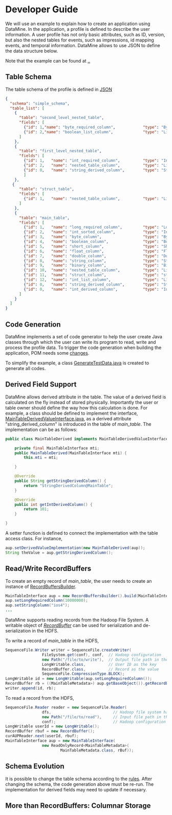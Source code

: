 # Developer Guide

We will use an example to explain how to create an application using DataMine. In the application, a profile is defined to describe the user information. A user profile has not only basic attributes, such as ID, version, but also the nested tables for events, such as impressions, id mapping events, and temporal information.  DataMine allows to use JSON to define the data structure below. 

Note that the example can be found at [..](../RecordBuffers/src/test/java/datamine/storage/recordbuffers/example)

## Table Schema

The table schema of the profile is defined in [JSON](../RecordBuffers/src/test/resources/RBSchema.json)

```JSON
{
  "schema": "simple_schema",
  "table_list": [
    {
      "table": "second_level_nested_table",
      "fields": [
        {"id": 1,"name": "byte_required_column",			"type": "Byte",		"isRequired": true},
        {"id": 2,"name": "boolean_list_column",      		"type": "List:Boolean"}
      ]
    },
    {
      "table": "first_level_nested_table",
      "fields": [
        {"id": 1, 	"name": "int_required_column", 			"type": "Integer",		"isRequired": true},
        {"id": 2,	"name": "nested_table_column",			"type": "List:second_level_nested_table"},
		{"id": 0, 	"name": "string_derived_column",     	"type": "String", "default": "Unknown", 	"isDerived": true}
		]
    },
   {
      "table": "struct_table",
      "fields": [
        {"id": 1,	"name": "nested_table_column",			"type": "List:second_level_nested_table"}
      ]
    },
    {
      "table": "main_table",
      "fields": [
        {"id": 1,	"name": "long_required_column",			"type": "Long",   	"isRequired": true, "isFrequentlyUsed": true},
        {"id": 2,	"name": "int_sorted_column",         	"type": "Integer", 	"isRequired": true, "isDesSortKey": true},
        {"id": 3,	"name": "byte_column",      			"type": "Byte",  	"default": "-1"},
        {"id": 4,	"name": "boolean_column",      			"type": "Boolean", 	"default": "false"},
		{"id": 5,	"name": "short_column",      			"type": "Short", 	"default": "0"},
		{"id": 6,	"name": "float_column",      			"type": "Float", 	"default": "0.0"},
		{"id": 7,	"name": "double_column",      			"type": "Double", 	"default": "0.001"},
		{"id": 8,	"name": "string_column",      			"type": "String", 	"default": "Unknown"},
		{"id": 9,	"name": "binary_column",     			"type": "Binary"},
		{"id": 10,	"name": "nested_table_column",          "type": "List:first_level_nested_table", "hasLargeList": true},
		{"id": 11,	"name": "struct_column",                "type": "struct_table"},
		{"id": 12, 	"name": "int_list_column",     			"type": "List:Integer"},
		{"id": 0, 	"name": "string_derived_column",     	"type": "String", 	"default": "Unknown", 	"isDerived": true},
		{"id": 0, 	"name": "int_derived_column",     		"type": "Integer", 	"default": "0", 		"isDerived": true}
      ]
    }
  ]
}
```


## Code Generation

DataMine implements a set of code generator to help the user create Java classes through which the user can write its program to read, write and process the profile data. To trigger the code generation when building the application, POM needs some [changes](../RecordBuffers#code_generation). 

To simplify the example, a class [GenerateTestData.java](../RecordBuffers/src/test/java/datamine/storage/recordbuffers/example/GenerateTestData.java) is created to generate all codes. 

## Derived Field Support

DataMine allows derived attribute in the table. The value of a derived field is calculated on the fly instead of stored physically. Importantly the user or table owner should define the way how this calculation is done. For example, a class should be defined to implement the interface, [MainTableDerivedValueInterface.java](../RecordBuffers/src/test/java/datamine/storage/recordbuffers/example/interfaces/MainTableDerivedValueInterface.java), as a derived attribute "string_derived_column" is introduced in the table of *main_table*.  The implementation can be as follows:

```Java
public class MainTableDerived implements MainTableDerivedValueInterface {

	private final MainTableInterface mti;
	public MainTableDerived(MainTableInterface mti) {
		this.mti = mti;

	}

	@Override
	public String getStringDerivedColumn() {
		return "StringDerivedColumn@MainTable";
	}

	@Override
	public int getIntDerivedColumn() {
		return 101;
	}

}
```

A setter function is defined to connect the implementation with the table access class. For instance, 

```Java
aup.setDerivedValueImplementation(new MainTableDerived(aup));
String theValue = aup.getStringDerivedColumn();
```


## Read/Write RecordBuffers

To create an empty record of *main_table*, the user needs to create an instance of [RecordBuffersBuilder](../RecordBuffers/src/test/java/datamine/storage/recordbuffers/example/wrapper/builder/RecordBuffersBuilder.java). 

```Java
MainTableInterface aup = new RecordBuffersBuilder().build(MainTableInterface.class);
aup.setLongRequiredColumn(10000000);
aup.setStringColumn("ios4");
...
```

DataMine supports reading records from the Hadoop File System. A writable object of [*RecordBuffer*](../RecordBuffers/src/main/java/datamine/storage/recordbuffers/RecordBuffer.java) can be used for serialization and de-serialization in the HDFS.  

To write a record of *main_table* in the HDFS,

```Java
SequenceFile.Writer writer = SequenceFile.createWriter(
				FileSystem.get(conf), conf,  // Hadoop configuration
				new Path("/file/to/write"),  // Output file path in the HDFS
				LongWritable.class,          // User ID as the key
				RecordBuffer.class,          // Record as the value
				SequenceFile.CompressionType.BLOCK);
LongWritable id = new LongWritable(aup.setLongRequiredColumn());
RecordBuffer rb = ((MainTableMetadata>) aup.getBaseObject()).getRecordBuffer();
writer.append(id, rb);
```

To read a record from the HDFS,

```Java
SequenceFile.Reader reader = new SequenceFile.Reader(
				dfs,                           // Hadoop file system handler 
				new Path("/file/to/read"),     // Input file path in the HDFS
				conf);                         // Hadoop configuration
LongWritable userId = new LongWritable();
RecordBuffer rbuf = new RecordBuffer();
curAUPReader.next(userId, rbuf);
MainTableInterface aup = new MainTableInterface(
				new ReadOnlyRecord<MainTableMetadata>(
						MainTableMetadata.class, rBuf));
```


## Schema Evolution

It is possible to change the table schema according to the [rules](../README.md#schema-evolution-data-backward-compatibility). After changing the schema, the code generation above must be re-run. The implementation for derived fields may need to update if necessary. 

## More than RecordBuffers: Columnar Storage

